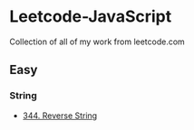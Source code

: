 # Leetcode-JavaScript
Collection of all of my work from leetcode.com


## Easy

### String
- [344. Reverse String](problems/reverse-string-easy)